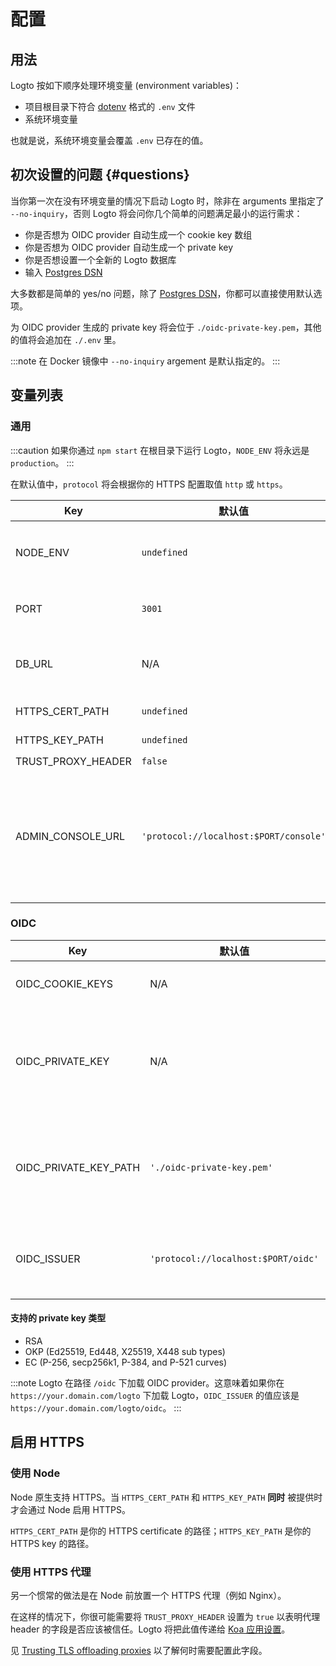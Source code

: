 # 配置

## 用法

Logto 按如下顺序处理环境变量 (environment variables)：

- 项目根目录下符合 [dotenv](https://github.com/motdotla/dotenv#readme) 格式的 `.env` 文件
- 系统环境变量

也就是说，系统环境变量会覆盖 `.env` 已存在的值。

## 初次设置的问题 {#questions}

当你第一次在没有环境变量的情况下启动 Logto 时，除非在 arguments 里指定了 `--no-inquiry`，否则 Logto 将会问你几个简单的问题满足最小的运行需求：

- 你是否想为 OIDC provider 自动生成一个 cookie key 数组
- 你是否想为 OIDC provider 自动生成一个 private key
- 你是否想设置一个全新的 Logto 数据库
- 输入 [Postgres DSN](https://www.postgresql.org/docs/14/libpq-connect.html#id-1.7.3.8.3.6)

大多数都是简单的 yes/no 问题，除了 [Postgres DSN](https://www.postgresql.org/docs/14/libpq-connect.html#id-1.7.3.8.3.6)，你都可以直接使用默认选项。

为 OIDC provider 生成的 private key 将会位于 `./oidc-private-key.pem`，其他的值将会追加在 `./.env` 里。

:::note
在 Docker 镜像中 `--no-inquiry` argement 是默认指定的。
:::

## 变量列表

### 通用

:::caution
如果你通过 `npm start` 在根目录下运行 Logto，`NODE_ENV` 将永远是 `production`。
:::

在默认值中，`protocol` 将会根据你的 HTTPS 配置取值 `http` 或 `https`。

| Key                | 默认值                                 | 类型                                                     | 描述                                                                                                  |
| ------------------ | -------------------------------------- | -------------------------------------------------------- | ----------------------------------------------------------------------------------------------------- |
| NODE_ENV           | `undefined`                            | <code>'production' &#124; 'test' &#124; undefined</code> | Logto 运行在什么样的环境里。                                                                          |
| PORT               | `3001`                                 | `number`                                                 | Logto 监听的本地端口。                                                                                |
| DB_URL             | N/A                                    | `string`                                                 | Logto 数据库的 [Postgres DSN](https://www.postgresql.org/docs/14/libpq-connect.html#id-1.7.3.8.3.6)。 |
| HTTPS_CERT_PATH    | `undefined`                            | <code>string &#124; undefined</code>                     | 详见 [启用 HTTPS](#enabling-https)。                                                                  |
| HTTPS_KEY_PATH     | `undefined`                            | <code>string &#124; undefined</code>                     | 同上。                                                                                                |
| TRUST_PROXY_HEADER | `false`                                | `boolean`                                                | 同上。                                                                                                |
| ADMIN_CONSOLE_URL  | `'protocol://localhost:$PORT/console'` | `string`                                                 | 「管理控制台」的 URL。这也将影响 client metadata 里的 Redirect URIs。                                 |

### OIDC

| Key                   | 默认值                              | 类型                                 | 描述                                                                                                                                                                                                                  |
| --------------------- | ----------------------------------- | ------------------------------------ | --------------------------------------------------------------------------------------------------------------------------------------------------------------------------------------------------------------------- |
| OIDC_COOKIE_KEYS      | N/A                                 | <code>string[]</code>                | [Signing cookie keys](https://github.com/panva/node-oidc-provider/blob/main/docs/README.md#cookieskeys) 的字符串数组。                                                                                                |
| OIDC_PRIVATE_KEY      | N/A                                 | <code>string &#124; undefined</code> | [OIDC JWT 签名](https://openid.net/specs/openid-connect-core-1_0.html#Signing) 的 private key 内容。<br/> 如果你想在 `.env` 中设置，你可以通过 [多行值](https://github.com/motdotla/dotenv#multiline-values) 来实现。 |
| OIDC_PRIVATE_KEY_PATH | `'./oidc-private-key.pem'`          | <code>string &#124; undefined</code> | [OIDC JWT 签名](https://openid.net/specs/openid-connect-core-1_0.html#Signing) 的 private key 文件路径。 <br/> 注意：如果 `OIDC_PRIVATE_KEY` 非空，Logto 将 _忽略_ 该值。                                             |
| OIDC_ISSUER           | `'protocol://localhost:$PORT/oidc'` | `string`                             | OIDC 的 [issuer identifier](https://openid.net/specs/openid-connect-core-1_0.html#IssuerIdentifier)。通常是你的 OIDC provider 的 URL。                                                                                |

#### 支持的 private key 类型

- RSA
- OKP (Ed25519, Ed448, X25519, X448 sub types)
- EC (P-256, secp256k1, P-384, and P-521 curves)

:::note
Logto 在路径 `/oidc` 下加载 OIDC provider。这意味着如果你在 `https://your.domain.com/logto` 下加载 Logto，`OIDC_ISSUER` 的值应该是 `https://your.domain.com/logto/oidc`。
:::

## 启用 HTTPS

### 使用 Node

Node 原生支持 HTTPS。当 `HTTPS_CERT_PATH` 和 `HTTPS_KEY_PATH` **同时** 被提供时才会通过 Node 启用 HTTPS。

`HTTPS_CERT_PATH` 是你的 HTTPS certificate 的路径；`HTTPS_KEY_PATH` 是你的 HTTPS key 的路径。

### 使用 HTTPS 代理

另一个惯常的做法是在 Node 前放置一个 HTTPS 代理（例如 Nginx）。

在这样的情况下，你很可能需要将 `TRUST_PROXY_HEADER` 设置为 `true` 以表明代理 header 的字段是否应该被信任。Logto 将把此值传递给 [Koa 应用设置](https://github.com/koajs/koa/blob/master/docs/api/index.md#settings)。

见 [Trusting TLS offloading proxies](https://github.com/panva/node-oidc-provider/blob/main/docs/README.md#trusting-tls-offloading-proxies) 以了解何时需要配置此字段。
